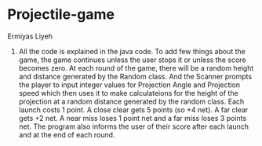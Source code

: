 # Projectile-game
Ermiyas Liyeh

1. All the code is explained in the java code. To add few things about the game,
   the game continues unless the user stops it or unless the score becomes zero.
   At each round of the game, there will be a random height and distance generated
   by the Random class. And the Scanner prompts the player to input integer values 
   for Projection Angle and Projection speed which then uses it to make calculateions 
   for the height of the projection at a random distance generated by the random class.
   Each launch costs 1 point. A close clear gets 5 points (so +4 net). A far clear gets 
   +2 net. A near miss loses 1 point net and a far miss loses 3 points net. 
   The program also informs the user of their score after each launch and at the end of each round.
